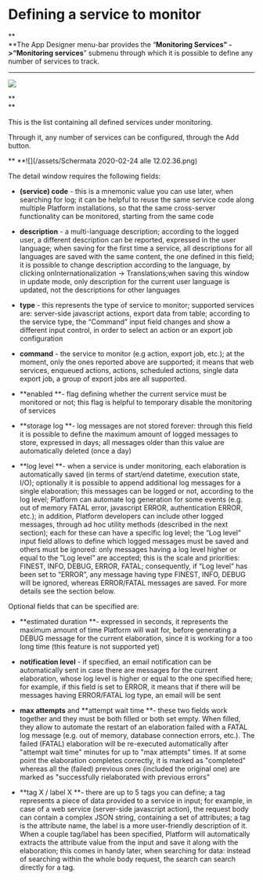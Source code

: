 # **Defining a service to monitor**

**        
**The App Designer menu-bar provides the “**Monitoring Services” -&gt;“Monitoring services**” submenu through which it is possible to define any number of services to track.

---

![](https://lh5.googleusercontent.com/rN4424PTxWdB9jxbqeYIAGzWW3JxM8vhwyT9RCZFumFV0da4FQqHWoL7cPgbOKzKGd_SlzriTfZxL7P942Hr4vj8StFV5bFzstUgeKSkTiCa2Rf_SNHW6Hs5HDgjkNdo6IyLTrmx)

**        
**

This is the list containing all defined services under monitoring.

Through it, any number of services can be configured, through the Add button.

** **![](/assets/Schermata 2020-02-24 alle 12.02.36.png)

The detail window requires the following fields:

* **\(service\) code** - this is a mnemonic value you can use later, when searching for log; it can be helpful to reuse the same service code along multiple Platform installations, so that the same cross-server functionality can be monitored, starting from the same code

* **description** - a multi-language description; according to the logged user, a different description can be reported, expressed in the user language; when saving for the first time a service, all descriptions for all languages are saved with the same content, the one defined in this field; it is possible to change description according to the language, by clicking onInternationalization -&gt; Translations;when saving this window in update mode, only description for the current user language is updated, not the descriptions for other languages

* **type** - this represents the type of service to monitor; supported services are: server-side javascript actions, export data from table; according to the service type, the “Command” input field changes and show a different input control, in order to select an action or an export job configuration

* **command** - the service to monitor \(e.g action, export job, etc.\); at the moment, only the ones reported above are supported; it means that web services, enqueued actions, actions, scheduled actions, single data export job, a group of export jobs are all supported.

* **enabled **- flag defining whether the current service must be monitored or not; this flag is helpful to temporary disable the monitoring of services

* **storage log **- log messages are not stored forever: through this field it is possible to define the maximum amount of logged messages to store, expressed in days; all messages older than this value are automatically deleted \(once a day\)

* **log level **- when a service is under monitoring, each elaboration is automatically saved \(in terms of start/end datetime, execution state, I/O\); optionally it is possible to append additional log messages for a single elaboration; this messages can be logged or not, according to the log level; Platform can automate log generation for some events \(e.g. out of memory FATAL error, javascript ERROR, authentication ERROR, etc.\); in addition, Platform developers can include other logged messages, through ad hoc utility methods \(described in the next section\); each for these can have a specific log level; the “Log level” input field allows to define which logged messages must be saved and others must be ignored: only messages having a log level higher or equal to the ”Log level” are accepted; this is the scale and priorities: FINEST, INFO, DEBUG, ERROR, FATAL; consequently, if “Log level” has been set to “ERROR”, any message having type FINEST, INFO, DEBUG will be ignored, whereas ERROR/FATAL messages are saved. For more details see the section below.

Optional fields that can be specified are:

* **estimated duration **- expressed in seconds, it represents the maximum amount of time Platform will wait for, before generating a DEBUG message for the current elaboration, since it is working for a too long time \(this feature is not supported yet\)

* **notification level** - if specified, an email notification can be automatically sent in case there are messages for the current elaboration, whose log level is higher or equal to the one specified here; for example, if this field is set to ERROR, it means that if there will be messages having ERROR/FATAL log type, an email will be sent

* **max attempts** and **attempt wait time **- these two fields work together and they must be both filled or both set empty. When filled, they allow to automate the restart of an elaboration failed with a FATAL log message \(e.g. out of memory, database connection errors, etc.\). The failed \(FATAL\) elaboration will be re-executed automatically after "attempt wait time" minutes for up to "max attempts" times. If at some point the elaboration completes correctly, it is marked as "completed" whereas all the \(failed\) previous ones \(included the original one\) are marked as "successfully rielaborated with previous errors"

* **tag X / label X **- there are up to 5 tags you can define; a tag represents a piece of data provided to a service in input; for example, in case of a web service \(server-side javascript action\), the request body can contain a complex JSON string, containing a set of attributes; a tag is the attribute name, the label is a more user-friendly description of it. When a couple tag/label has been specified, Platform will automatically extracts the attribute value from the input and save it along with the elaboration; this comes in handy later, when searching for data: instead of searching within the whole body request, the search can search directly for a tag.



